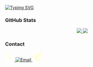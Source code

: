 [![Typing SVG](https://readme-typing-svg.herokuapp.com?font=Fira+Code&pause=1000&color=B3EEF7&width=435&lines=Welcome+to+0xGery+Github+Profile)](https://git.io/typing-svg)

### GitHub Stats

<div align="center" style="display: flex; justify-content: center;"> 
    <a href="https://github.com/0xGery"> 
    <img height="180px" src="https://github-readme-stats.vercel.app/api?username=0xGery&show_icons=true&theme=one_dark_pro&include_all_commits=true&count_private=true"/> 
    <img height="180px" src="https://github-readme-stats.vercel.app/api/top-langs/?username=0xGery&layout=compact&langs_count=8&theme=one_dark_pro"/> 
    </a> 
</div>
    
### Contact
<div> 
    <a href="https://x.com/NullxGery" target="_blank">
        <img src="https://raw.githubusercontent.com/0xGery/Fullstack/refs/heads/main/Frontend/src/Assets/social/twitter.svg" width="30" height="30" alt="Twitter">
    </a> 
    <a href="mailto:0xgery@proton.me">
        <img src="https://img.shields.io/badge/-Email-%23333?style=for-the-badge&logo=gmail&logoColor=white" alt="Email">
    </a> 
    <a href="https://t.me/NullxGery" target="_blank">
        <img src="https://raw.githubusercontent.com/0xGery/Fullstack/refs/heads/main/Frontend/src/Assets/social/telegram.svg" width="30" height="30" alt="Telegram">
    </a>
</div>

